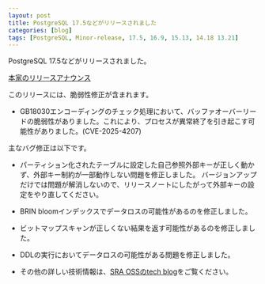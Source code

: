 ```yaml
---
layout: post
title: PostgreSQL 17.5などがリリースされました
categories: [blog]
tags: [PostgreSQL, Minor-release, 17.5, 16.9, 15.13, 14.18 13.21]
---
```

PostgreSQL 17.5などがリリースされました。

[本家のリリースアナウンス](https://www.postgresql.org/about/news/postgresql-175-169-1513-1418-and-1321-released-3072/)

このリリースには、脆弱性修正が含まれます。

- GB18030エンコーディングのチェック処理において、バッファオーバーリードの脆弱性がありました。これにより、プロセスが異常終了を引き起こす可能性がありました。(CVE-2025-4207)

主なバグ修正は以下です。

- パーティション化されたテーブルに設定した自己参照外部キーが正しく動かず、外部キー制約が一部動作しない問題を修正しました。
  バージョンアップだけでは問題が解消しないので、リリースノートにしたがって外部キーの設定をやり直してください。

- BRIN bloomインデックスでデータロスの可能性があるのを修正しました。

- ビットマップスキャンが正しくない結果を返す可能性があるのを修正しました。

- DDLの実行においてデータロスの可能性がある問題を修正しました。

- その他の詳しい技術情報は、[SRA OSSのtech blog](https://www.sraoss.co.jp/tech-blog/)をご覧ください。
